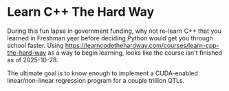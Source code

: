 # Learn C++ The Hard Way

During this fun lapse in government funding, why not re-learn C++ that you learned in Freshman year before deciding Python would get you through school faster. Using https://learncodethehardway.com/courses/learn-cpp-the-hard-way as a way to begin learning, looks like the course isn't finished as of 2025-10-28.

The ultimate goal is to know enough to implement a CUDA-enabled linear/non-linear regression program for a couple trillion QTLs.